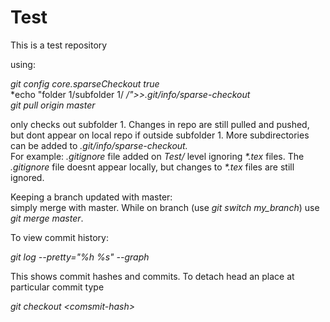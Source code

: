 # Test
This is a test repository


using:

*git config core.sparseCheckout true* \
*echo "folder 1/subfolder 1/ */">>.git/info/sparse-checkout* \
*git pull origin master*

only checks out subfolder 1. Changes in repo are still pulled and pushed, but dont appear on local repo if outside subfolder 1. More subdirectories can be added to *.git/info/sparse-checkout.* \
For example: *.gitignore* file added on *Test/* level ignoring *\*.tex* files. The *.gitignore* file doesnt appear locally, but changes to *\*.tex* files are still ignored.

Keeping a branch updated with master: \
simply merge with master. While on branch (use *git switch my_branch*) use *git merge master*.


To view commit history:

*git log --pretty="%h %s" --graph*

This shows commit hashes and commits. To detach head an place at particular commit type

*git checkout \<comsmit-hash>*
